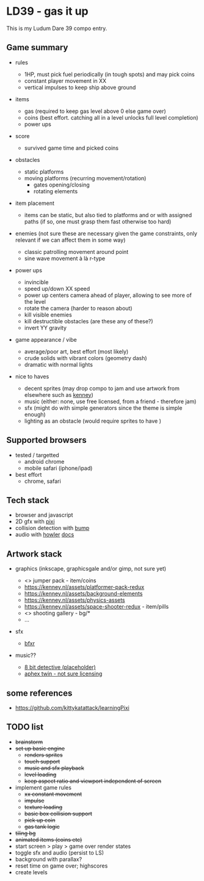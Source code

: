 # LD39 - gas it up


This is my Ludum Dare 39 compo entry.


## Game summary

  * rules
    * 1HP, must pick fuel periodically (in tough spots) and may pick coins
    * constant player movement in XX
    * vertical impulses to keep ship above ground

  * items
    * gas (required to keep gas level above 0 else game over)
    * coins (best effort. catching all in a level unlocks full level completion)
    * power ups

  * score
    * survived game time and picked coins

  * obstacles
    * static platforms
    * moving platforms (recurring movement/rotation)
      * gates opening/closing
      * rotating elements

  * item placement
    * items can be static, but also tied to platforms and or with assigned paths (if so, one must grasp them fast otherwise too hard)

  * enemies (not sure these are necessary given the game constraints, only relevant if we can affect them in some way)
    * classic patrolling movement around point
    * sine wave movement à là r-type

  * power ups
    * invincible
    * speed up/down XX speed
    * power up centers camera ahead of player, allowing to see more of the level
    * rotate the camera (harder to reason about)
    * kill visible enemies
    * kill destructible obstacles (are these any of these?)
    * invert YY gravity

  * game appearance / vibe
    * average/poor art, best effort (most likely)
    * crude solids with vibrant colors (geometry dash)
    * dramatic with normal lights


  * nice to haves
    * decent sprites (may drop compo to jam and use artwork from elsewhere such as [kenney](https://kenney.nl/assets))
    * music (either: none, use free licensed, from a friend - therefore jam)
    * sfx (might do with simple generators since the theme is simple enough)
    * lighting as an obstacle (would require sprites to have )


## Supported browsers

* tested / targetted
  * android chrome
  * mobile safari (iphone/ipad)
* best effort
  * chrome, safari


## Tech stack

* browser and javascript
* 2D gfx with [pixi](http://www.pixijs.com/)
* collision detection with [bump](https://github.com/kittykatattack/bump)
* audio with [howler](https://howlerjs.com/) [docs](https://github.com/goldfire/howler.js#documentation)


## Artwork stack

* graphics (inkscape, graphicsgale and/or gimp, not sure yet)
  * <> jumper pack - item/coins
  * <https://kenney.nl/assets/platformer-pack-redux>
  * <https://kenney.nl/assets/background-elements>
  * <https://kenney.nl/assets/physics-assets>
  * <https://kenney.nl/assets/space-shooter-redux> - item/pills
  * <> shooting gallery - bg/*
  * ...

* sfx
  * [bfxr](http://www.bfxr.net/)

* music??
  * [8 bit detective (placeholder)](https://www.dl-sounds.com/royalty-free/8-bit-detective/)
  * [aphex twin - not sure licensing](https://aphextwin.warp.net/)


## some references

* <https://github.com/kittykatattack/learningPixi>

## TODO list

* ~~brainstorm~~
* ~~set up basic engine~~
  * ~~renders sprites~~
  * ~~touch support~~
  * ~~music and sfx playback~~
  * ~~level loading~~
  * ~~keep aspect ratio and viewport independent of screen~~
* implement game rules
  * ~~xx constant movement~~
  * ~~impulse~~
  * ~~texture loading~~
  * ~~basic box collision support~~
  * ~~pick up coin~~
  * ~~gas tank logic~~
* ~~tiling bg~~
* ~~animated items (coins etc)~~
* start screen > play > game over render states
* toggle sfx and audio (persist to LS)
* background with parallax?
* reset time on game over; highscores
* create levels